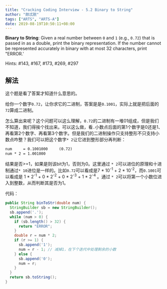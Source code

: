 ```yaml
---
title: "Cracking Coding Interview - 5.2 Binary to String"
author: "颇忒脱"
tags: ["ARTS", "ARTS-A"]
date: 2019-08-19T10:50:11+08:00
---
```


<!--more-->

**Binary to String**: Given a real number between `0` and `1` (e.g., `0.72`) that is passed in as a double, print the binary representation. If the number cannot be represented accurately in binary with at most 32 characters, print "ERROR.'

Hints: #143, #167, #173, #269, #297

## 解法

这个题是看了答案才知道什么意思的。

给你一个数字`0.72`，让你求它的二进制，答案是是`0.1001`，实际上就是把后面的`72`算成二进制。

怎么算出来呢？这个问题可以这么理解，`0.72`的二进制有一堆01组成，但是我们不知道，我们得挨个找出来。可以这么做，看`.`小数点后面的第1个数字是0还是1、再看第2个数字、再看第3个数字。但是我们的二进制操作只支持整形不只支持小数点咋整？我们可以把这个数字`* 2`让它进到整形部分再判断：

```txt
num     = 0.1001000     (0.72)
num * 2 = 1.001000
```

结果是否>=1，如果是则该bit为1，否则为0。这里通过 `* 2`可以进位的原理和十进制通过`* 10`进位是一样的。比如`0.72`可以看成是7 * 10<sup>-1</sup> + 2 * 10<sup>-2</sup>，而`0.1001`可以看成是 1 * 2<sup>-1</sup> + 0 * 2<sup>-2</sup> + 0 * 2<sup>-3</sup> + 1 * 2<sup>-4</sup> 。通过 `* 2`可以将第一个小数位进入到整数，从而判断其是否为1。

代码：

```java
public String binToStr(double num) {
  StringBuilder sb = new StringBuilder();
  sb.append('.');
  while (num > 0) {
    if (sb.length() > 32) {
      return "ERROR";
    }
    double r = num * 2;
    if (r >= 1) {
      sb.append('1');
      num = r - 1; // 减掉1，在下个迭代中处理剩余的小数
    } else {
      sb.append('0');
      num = r;
    }
  }
  return sb.toString();
}
```

